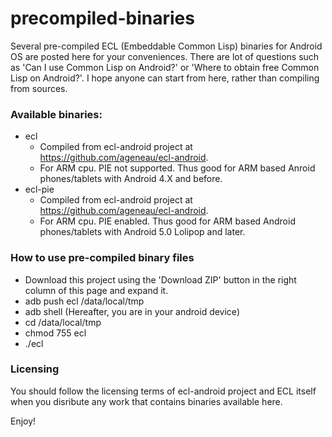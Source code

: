 precompiled-binaries
====================

Several pre-compiled ECL (Embeddable Common Lisp) binaries for Android OS are posted here for your conveniences. There are lot of questions such as 'Can I use Common Lisp on Android?' or 'Where to obtain free Common Lisp on Android?'. I hope anyone can start from here, rather than compiling from sources.

### Available binaries:
+ ecl
  - Compiled from ecl-android project at https://github.com/ageneau/ecl-android. 
  - For ARM cpu. PIE not supported. Thus good for ARM based Anroid phones/tablets with Android 4.X and before.
+ ecl-pie
  - Compiled from ecl-android project at https://github.com/ageneau/ecl-android.
  - For ARM cpu. PIE enabled. Thus good for ARM based Android phones/tablets with Android 5.0 Lolipop and later.
 
### How to use pre-compiled binary files
+ Download this project using the 'Download ZIP' button in the right column of this page and expand it.
+ adb push ecl /data/local/tmp
+ adb shell (Hereafter, you are in your android device)
+ cd /data/local/tmp
+ chmod 755 ecl
+ ./ecl

### Licensing
You should follow the licensing terms of ecl-android project and ECL itself when you disribute any work that contains binaries available here.

Enjoy!
